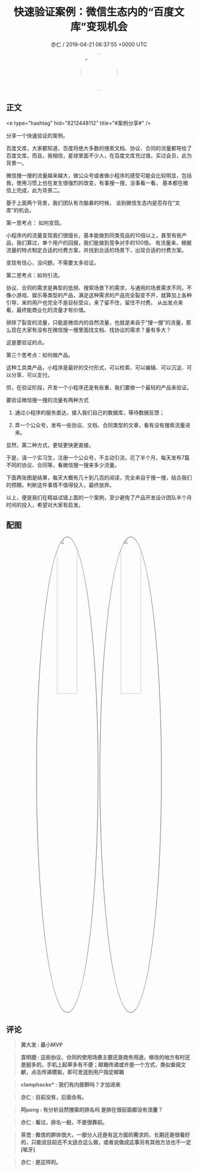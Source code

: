 <h1 align="center">快速验证案例：微信生态内的“百度文库”变现机会</h1>
<p align="center">
    <a>亦仁 / 2019-04-21 06:37:55 &#43;0000 UTC</a>
</p>

<div align="center">
    <img src="https://images.zsxq.com/Fn3NQqCN8nuGF86yZPXSbEsl0mb3?e=1590940799&amp;token=kIxbL07-8jAj8w1n4s9zv64FuZZNEATmlU_Vm6zD:pfbNc8W3hS0oYG_hyXXh_rHMHuc=" width="100" height="100" style="border:1px solid;border-radius:50%; color:#ffffff"/>
</div>

## 正文

<div>
&lt;e type=&#34;hashtag&#34; hid=&#34;8212448112&#34; title=&#34;#案例分享#&#34; /&gt; 

分享一个快速验证的案例。

百度文库，大家都知道，百度将绝大多数的搜索文档、协议、合同的流量都导给了百度文库，而且，我相信，星球里面不少人，在百度文库充过值，买过会员，此为背景一。

微信搜一搜的流量越来越大，做公众号或者做小程序的感受可能会比较明显，包括我，使用习惯上也在发生很强烈的改变，有事搜一搜，没事看一看， 基本都在微信上完成，此为背景二。

基于上面两个背景，我们团队有次脑暴的时候， 谈到微信生态内是否存在“文库”的机会。

第一思考点： 如何变现。 

小程序内的流量变现我们很擅长，基本能做到同类竞品的10倍以上，甚至有些产品，我们算过，单个用户的回报，我们能做到竞争对手的100倍。  有流量来，根据流量的特点制定合适的付费方案，并找到合适的场景下，出现合适的付费方案。

变现有信心，没问题，不需要太多验证。

第二思考点：如何引流。

协议、合同的需求是典型的低频、搜索场景下的需求，与通用的场景需求不同，不像小游戏、娱乐等类型的产品，满足这种需求的产品完全裂变不开，就算加上各种引导，来的用户也完全不是目标受众，来了留不住，留住不付费。 从出发点来看，最终能商业化的流量才有价值。

排除了裂变的流量，只能是微信内的自然流量，也就是来自于“搜一搜”的流量，那么现在大家有没有在微信搜一搜里面找文档、找协议的需求？量有多大？

这是要验证的点。

第三个思考点：如何做产品。

这种工具类产品，小程序是最好的交付形式，可以检索、可以编辑、可以沉淀、可以分享、可以支付。

但，在验证阶段，开发一个小程序还是有些重，我们要做一个最轻的产品来验证。

要验证微信搜一搜的流量有两种方式

1. 通过小程序的服务直达，接入我们自己的数据库，等待数据反馈；

2. 弄一个公众号，发布一些协议、文档、合同类型的文章，看有没有搜索流量进来。

显然，第二种方式，更轻更快更直接。

于是，请一个实习生，注册一个公众号，不主动引流，花了半个月，每天发布7篇不同的协议、合同等，看微信搜一搜来多少流量。

下面两张图是结果，每天大概有几十到几百的阅读，完全来自于搜一搜，结合我们的预期，判断这件事情不值得投入，最终放弃。

以上，便是我们在精益试错上面的一个案例，至少避免了产品开发设计团队半个月时间的投入，希望对大家有启发。
</div>

## 配图
<div class="image" align="center">

<img src="https://images.zsxq.com/FoazFzXtNJO4Db31OrRkWNwiLlBo?imageMogr2/auto-orient/thumbnail/800x/format/jpg/blur/1x0/quality/75&amp;e=1590940799&amp;token=kIxbL07-8jAj8w1n4s9zv64FuZZNEATmlU_Vm6zD:zcOw4iE4Y6DzYiqFtyyfLrkDb-A=" width="33%" height="33%" style="border:1px solid;border-radius:50%; color:#3c3f41"/>

<img src="https://images.zsxq.com/FouNkttQxSkAzoEqU76ncnJGLTga?imageMogr2/auto-orient/thumbnail/800x/format/jpg/blur/1x0/quality/75&amp;e=1590940799&amp;token=kIxbL07-8jAj8w1n4s9zv64FuZZNEATmlU_Vm6zD:UWLYfQ77VjBGy2DR9r1mMr2cYO8=" width="33%" height="33%" style="border:1px solid;border-radius:50%; color:#3c3f41"/>

</div>

## 评论

<div align="left">
<div>

<blockquote >
<span> <strong>黄大发 : 最小MVP </strong></span>
</blockquote>

<blockquote >
<span> <strong>袁明捷 : 这些协议、合同的使用场景主要还是商务用途，修改的地方有时还是挺多的，手机上起草多有不便；邮箱传递或许是一个方式，类似查阅文献，点击传递模板，即可发送到用户指定邮箱 </strong></span>
</blockquote>

<blockquote >
<span> <strong>clamphacke* : 我们有内部群吗？才加进来 </strong></span>
</blockquote>

<blockquote >
<span> <strong>亦仁 : 目前没有，后面会有。 </strong></span>
</blockquote>

<blockquote >
<span> <strong>阿pong : 有分析自然搜索的排名吗 是排在很前面都没有流量？ </strong></span>
</blockquote>

<blockquote >
<span> <strong>亦仁 : 看过，排名一般，不是很靠前。 </strong></span>
</blockquote>

<blockquote >
<span> <strong>茶觉 : 微信的群体很大，一部分人还是有这方面的需求的，长期还是很看好的，只能说目前还不太适合这么做，或者说做成这事另有其他方法也不一定[呲牙] </strong></span>
</blockquote>

<blockquote >
<span> <strong>亦仁 : 是这样的。 </strong></span>
</blockquote>

</div>
</div>